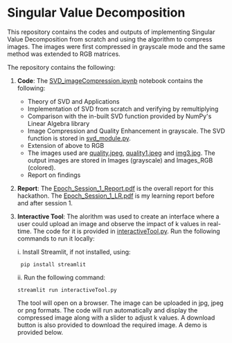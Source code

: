 # Singular Value Decomposition

This repository contains the codes and outputs of implementing Singular Value Decomposition from scratch and using the algorithm to compress images.
The images were first compressed in grayscale mode and the same method was extended to RGB matrices.

The repository contains the following:
1. **Code**: The [SVD_imageCompression.ipynb](https://github.com/aroshishp/SVD/blob/main/SVD_imageCompression.ipynb) notebook contains the following:
   * Theory of SVD and Applications
   * Implementation of SVD from scratch and verifying by remultiplying
   * Comparison with the in-built SVD function provided by NumPy's Linear Algebra library
   * Image Compression and Quality Enhancement in grayscale. The SVD function is stored in [svd_module.py](https://github.com/aroshishp/SVD/blob/main/svd_module.py).
   * Extension of above to RGB
   * The images used are [quality.jpeg](https://github.com/aroshishp/SVD/blob/main/quality.jpeg), [quality1.jpeg](https://github.com/aroshishp/SVD/blob/main/quality1.jpeg) and [img3.jpg](https://github.com/aroshishp/SVD/blob/main/img3.jpg). The output images are stored in Images (grayscale) and Images_RGB (colored).
   * Report on findings
2. **Report**: The [Epoch_Session_1_Report.pdf](https://github.com/aroshishp/SVD/blob/main/Epoch_Session_1_Report.pdf) is the overall report for this hackathon.
   The [Epoch_Session_1_LR.pdf](https://github.com/aroshishp/SVD/blob/main/Epoch_Session_1_LR.pdf) is my learning report before and after session 1.
3. **Interactive Tool**: The alorithm was used to create an interface where a user could upload an image and observe the impact of k values in real-time. The code for it is provided in [interactiveTool.py](https://github.com/aroshishp/SVD/blob/main/interactiveTool.py). Run the following commands to run it locally:
   
   i. Install Streamlit, if not installed, using:
      ```
       pip install streamlit
      ```
   ii. Run the following command:
     ```
     streamlit run interactiveTool.py
     ```
     The tool will open on a browser. The image can be uploaded in jpg, jpeg or png formats. The code will run automatically and display the compressed image along with a slider to adjust k values. A download button is also provided to download the required image. A demo is provided below.
